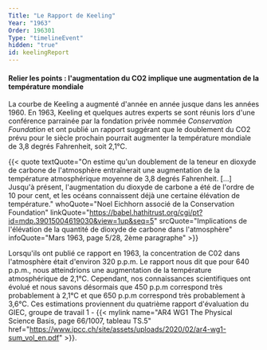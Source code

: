 ```yaml
---
Title: "Le Rapport de Keeling"
Year: "1963"
Order: 196301
Type: "timelineEvent"
hidden: "true"
id: keelingReport
---
```


#### Relier les points : l'augmentation du CO2 implique une augmentation de la température mondiale

La courbe de Keeling a augmenté d'année en année jusque dans les années 1960. En 1963, Keeling et quelques autres experts se sont réunis lors d'une conférence parrainée par la fondation privée nommée _Conservation Foundation_ et ont publié un rapport suggérant que le doublement du CO2 prévu pour le siècle prochain pourrait augmenter la température mondiale de 3,8 degrés Fahrenheit, soit 2,1°C.

{{< quote textQuote="On estime qu'un doublement de la teneur en dioxyde de carbone de l'atmosphère entraînerait une augmentation de la température atmosphérique moyenne de 3,8 degrés Fahrenheit. [...] Jusqu'à présent, l'augmentation du dioxyde de carbone a été de l'ordre de 10 pour cent, et les océans connaissent déjà une certaine élévation de température." whoQuote="Noel Eichhorn associé de la Conservation Foundation" linkQuote="https://babel.hathitrust.org/cgi/pt?id=mdp.39015004619030&view=1up&seq=5" srcQuote="Implications de l'élévation de la quantité de dioxyde de carbone dans l'atmosphère" infoQuote="Mars 1963, page 5/28, 2ème paragraphe" >}}

Lorsqu'ils ont publié ce rapport en 1963, la concentration de C02 dans l'atmosphère était d'environ 320 p.p.m. Le rapport nous dit que pour 640 p.p.m., nous atteindrions une augmentation de la température atmosphérique de 2,1°C. Cependant, nos connaissances scientifiques ont évolué et nous savons désormais que 450 p.p.m correspond très probablement à 2,1°C et que 650 p.p.m correspond très probablement à 3,6°C. Ces estimations proviennent du quatrième rapport d'évaluation du GIEC, groupe de travail 1 - {{< mylink name="AR4 WG1 The Physical Science Basis, page 66/1007, tableau TS.5" href="https://www.ipcc.ch/site/assets/uploads/2020/02/ar4-wg1-sum_vol_en.pdf" >}}.